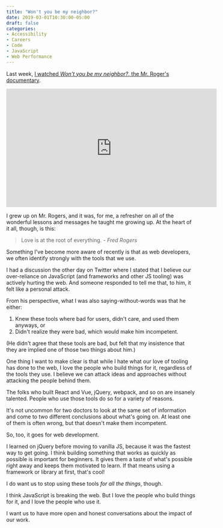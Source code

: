 ```yaml
---
title: "Won't you be my neighbor?"
date: 2019-03-01T10:30:00-05:00
draft: false
categories:
- Accessibility
- Careers
- Code
- JavaScript
- Web Performance
---
```


Last week, [I watched *Won't you be my neighbor?*, the Mr. Roger's documentary](https://www.youtube.com/watch?v=FhwktRDG_aQ).

<div class="fluid-vids"><iframe width="560" height="315" src="https://www.youtube.com/embed/FhwktRDG_aQ" frameborder="0" allow="accelerometer; autoplay; encrypted-media; gyroscope; picture-in-picture" allowfullscreen></iframe></div>

I grew up on Mr. Rogers, and it was, for me, a refresher on all of the wonderful lessons and messages he taught me growing up. At the heart of it all, though, is this:

> Love is at the root of everything.
> <cite>- Fred Rogers</cite>

Something I've become more aware of recently is that as web developers, we often identify strongly with the tools that we use.

I had a discussion the other day on Twitter where I stated that I believe our over-reliance on JavaScript (and frameworks and other JS tooling) was actively hurting the web. And someone responded to tell me that, to him, it felt like a personal attack.

From his perspective, what I was also saying-without-words was that he either:

1. Knew these tools where bad for users, didn't care, and used them anyways, or
2. Didn't realize they were bad, which would make him incompetent.

(He didn't agree that these tools are bad, but felt that my insistence that they are implied one of those two things about him.)

One thing I want to make clear is that while I hate what our love of tooling has done to the web, I love the people who build things for it, regardless of the tools they use. I believe we can attack ideas and approaches without attacking the people behind them.

The folks who built React and Vue, jQuery, webpack, and so on are insanely talented. People who use those tools do so for a variety of reasons.

It's not uncommon for two doctors to look at the same set of information and come to two different conclusions about what's going on. At least one of them is often wrong, but that doesn't make them incompetent.

So, too, it goes for web development.

I learned on jQuery before moving to vanilla JS, because it was the fastest way to get going. I think building something that works as quickly as possible is important for beginners. It gives them a taste of what's possible right away and keeps them motivated to learn. If that means using a framework or library at first, that's cool!

I do want us to stop using these tools *for all the things*, though.

I think JavaScript is breaking the web. But I love the people who build things for it, and I love the people who use it.

I want us to have more open and honest conversations about the impact of our work.